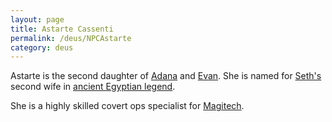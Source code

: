 ```yaml
---
layout: page
title: Astarte Cassenti
permalink: /deus/NPCAstarte
category: deus
---
```

Astarte is the second daughter of [Adana](NPCAdana) and [Evan](NPCEvan). She is named for [Seth's](http://www.christiananswers.net/bible/gen5.html) second wife in [ancient Egyptian legend](http://www.geocities.com/Athens/Ithaca/4396/wives.htm).

She is a highly skilled covert ops specialist for [Magitech](OrgMagitech).
